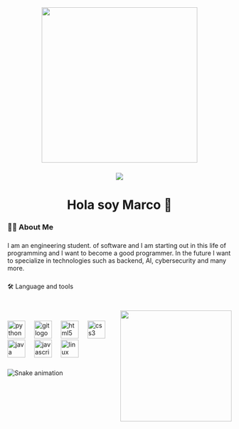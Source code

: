 <div align="center">
  <img height="350" src="https://thumbs.dreamstime.com/b/papel-negro-japon%C3%A9s-oscuro-y-fondo-de-patr%C3%B3n-forma-geom%C3%A9trica-abstracta-textura-moderna-vectorial-276631992.jpg"  />
</div>

###

<div align="center">
  <img src="https://visitor-badge.laobi.icu/badge?page_id=marco27-glitch.marco27-glitch&"  />
</div>

###

<h1 align="center">Hola soy Marco 👋</h1>

###

<h3 align="left">👩‍💻  About Me</h3>

###

<p align="left">I am an engineering student. of software and I am starting out in this life of programming and I want to become a good programmer. In the future I want to specialize in technologies such as backend, AI, cybersecurity and many more.</p>

###

<p align="left">🛠 Language and tools</p>

###

<br clear="both">

<img align="right" height="250" src="https://i.pinimg.com/originals/4d/87/42/4d87427584b23c160108d177bef488d2.gif"  />

###

<div align="left">
  <img src="https://cdn.jsdelivr.net/gh/devicons/devicon/icons/python/python-original.svg" height="40" alt="python logo"  />
  <img width="12" />
  <img src="https://cdn.jsdelivr.net/gh/devicons/devicon/icons/git/git-original.svg" height="40" alt="git logo"  />
  <img width="12" />
  <img src="https://cdn.jsdelivr.net/gh/devicons/devicon/icons/html5/html5-original.svg" height="40" alt="html5 logo"  />
  <img width="12" />
  <img src="https://cdn.jsdelivr.net/gh/devicons/devicon/icons/css3/css3-original.svg" height="40" alt="css3 logo"  />
  <img width="12" />
  <img src="https://cdn.jsdelivr.net/gh/devicons/devicon/icons/java/java-original.svg" height="40" alt="java logo"  />
  <img width="12" />
  <img src="https://cdn.jsdelivr.net/gh/devicons/devicon/icons/javascript/javascript-original.svg" height="40" alt="javascript logo"  />
  <img width="12" />
  <img src="https://cdn.jsdelivr.net/gh/devicons/devicon/icons/linux/linux-original.svg" height="40" alt="linux logo"  />
</div>

###

<img src="https://raw.githubusercontent.com/marco27-glitch/marco27-glitch/output/snake.svg" alt="Snake animation" />

###
